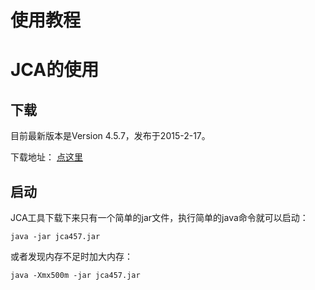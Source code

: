 使用教程
========

# JCA的使用

## 下载

目前最新版本是Version 4.5.7，发布于2015-2-17。

下载地址： [点这里](ftp://public.dhe.ibm.com/software/websphere/appserv/support/tools/jca/jca457.jar)

## 启动

JCA工具下载下来只有一个简单的jar文件，执行简单的java命令就可以启动：

	java -jar jca457.jar

或者发现内存不足时加大内存：

	java -Xmx500m -jar jca457.jar


